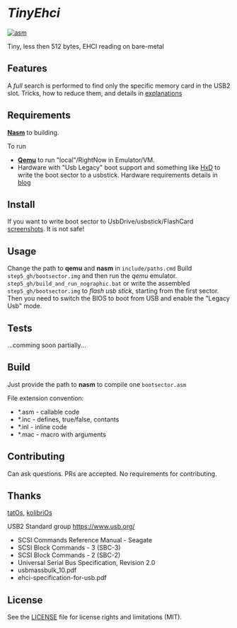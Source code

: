 # _TinyEhci_
[![asm](https://img.shields.io/badge/asm-x86-blue?logo=intel)](
https://en.wikipedia.org/wiki/Assembly_language
)

Tiny, less then 512 bytes, EHCI reading on bare-metal

## Features
A *full* search is performed to find only the specific memory card in the USB2 slot.
Tricks, how to reduce them, and details in [explanations](https://alex0vsky.github.io/posts/TinyEhci#explanation)

## Requirements
[__Nasm__](https://github.com/netwide-assembler/nasm) to building.

To run
- [__Qemu__](https://github.com/qemu) to run "local"/RightNow in Emulator/VM.
- Hardware with "Usb Legacy" boot support and something like [HxD](https://en.wikipedia.org/wiki/HxD) to write the boot sector to a usbstick.
Hardware requirements details in [blog](https://alex0vsky.github.io/posts/TinyEhci#requirements)

## Install
If you want to write boot sector to UsbDrive/usbstick/FlashCard [screenshots](https://alex0vsky.github.io/posts/TinyEhci#write_bootsector). It is not safe!

## Usage
Change the path to __qemu__ and __nasm__ in `include/paths.cmd`
Build `step5_gh/bootsector.img` and then run the *qemu* emulator.
`step5_gh/build_and_run_nographic.bat`
or write the assembled `step5_gh/bootsector.img` to *flash usb stick*, starting from the first sector.
Then you need to switch the BIOS to boot from USB and enable the "Legacy Usb" mode.

## Tests
...comming soon partially...

## Build
Just provide the path to __nasm__ to compile one `bootsector.asm`

File extension convention:
- *.asm - callable code
- *.inc - defines, true/false, contants
- *.inl - inline code
- *.mac - macro with arguments

## Contributing
Can ask questions. PRs are accepted. No requirements for contributing.

## Thanks
[tatOs](https://github.com/tatimmer/tatOS), [kolibriOs](https://github.com/KolibriOS)

USB2 Standard group https://www.usb.org/
- SCSI Commands Reference Manual - Seagate
- SCSI Block Commands - 3 (SBC-3)
- SCSI Block Commands - 2 (SBC-2)
- Universal Serial Bus Specification, Revision 2.0
- usbmassbulk_10.pdf
- ehci-specification-for-usb.pdf

## License
See the [LICENSE](https://github.com/Alex0vSky/TinyEhci/blob/main/LICENSE) file for license rights and limitations (MIT).
